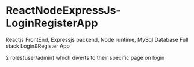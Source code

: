 # ReactNodeExpressJs-LoginRegisterApp
Reactjs FrontEnd, Expressjs backend, Node runtime, MySql Database Full stack Login&Register App 

2 roles(user/admin) which diverts to their specific page on login
